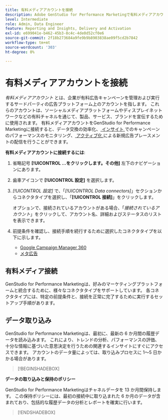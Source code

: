 ```yaml
---
title: 有料メディアアカウントを接続
description: Adobe GenStudio for Performance Marketingで有料メディアアカウントを接続して、広告やメディアをアクティブ化およびモニタリングします。
level: Intermediate
role: Admin, Data Engineer
feature: Reporting and Insights, Delivery and Activation
exl-id: e699041e-b462-45b3-8c4c-4de0d52cf0e6
source-git-commit: 2f18b273684a9fe9b9b8903838ae09f5cd2b7842
workflow-type: tm+mt
source-wordcount: '303'
ht-degree: 0%

---
```


# 有料メディアアカウントを接続

_有料メディアアカウント_ とは、企業が有料広告キャンペーンを管理および実行するサードパーティの広告プラットフォーム上のアカウントを指します。 これらのアカウントは、ソーシャルメディアプラットフォームやディスプレイネットワークなどの有料チャネルを通じて、製品、サービス、ブランドを宣伝するために使用されます。 有料メディアアカウントをGenStudio for Performance Marketingに接続すると、データ交換の効率化、[ インサイト ](/help/user-guide/insights/overview.md) でのキャンペーンのパフォーマンスのモニタリング、[ アクティブ化 ](/help/user-guide/activation/overview.md) による新規広告プレースメントの配信を行うことができます。

**有料メディアアカウントに接続するには**:

1. 省略記号 **[!UICONTROL ...をクリックします。その他]** 左下のナビゲーションにあります。

1. 歯車アイコンで **[!UICONTROL 設定]** を選択します。

1. _[!UICONTROL 設定]_ で、「_[!UICONTROL Data connectors]_」セクションからコネクタタイプを選択し、「**[!UICONTROL 接続]**」をクリックします。

   オプションで、接続されているアカウントがある場合、「_接続されているアカウント_」をクリックして、アカウント名、詳細およびステータスのリストを表示できます。

1. 前提条件を確認し、接続手順を続行するために選択したコネクタタイプを以下に示します。

   - [Google Campaign Manager 360](google-cm360.md)
   - [メタ広告](meta-ads.md)

## 有料メディア接続

GenStudio for Performance Marketingは、好みのマーケティングプラットフォームと統合するために、様々なコネクタタイプをサポートしています。 各コネクタタイプには、特定の前提条件と、接続を正常に完了するために実行するセットアップ手順があります。

## データ取り込み

GenStudio for Performance Marketingは、最初に、最新の 6 か月間の履歴データを読み込みます。 これにより、トレンドの分析、パフォーマンスの評価、十分な情報に基づいた意思決定を行うための関連するインサイトにすぐにアクセスできます。 アカウントのデータ量によっては、取り込みプロセスに 1～5 日かかる場合があります。

>[!BEGINSHADEBOX]

**データの取り込みと保持のポリシー**

GenStudio for Performance Marketingはチャネルデータを 13 か月間保持します。 この保持ポリシーには、最初の接続中に取り込まれた 6 か月のデータが含まれており、包括的な履歴データの分析とレポートを確実に行います。

>[!ENDSHADEBOX]
